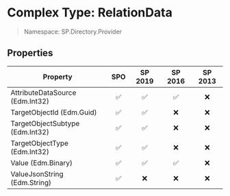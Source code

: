 # Complex Type: RelationData

> Namespace: SP.Directory.Provider

## Properties

Property | SPO | SP 2019 | SP 2016 | SP 2013
----------|:---:|:-------:|:-------:|:-------:
AttributeDataSource (Edm.Int32) | ✅ | ✅ | ✅ | ❌
TargetObjectId (Edm.Guid) | ✅ | ✅ | ❌ | ❌
TargetObjectSubtype (Edm.Int32) | ✅ | ✅ | ❌ | ❌
TargetObjectType (Edm.Int32) | ✅ | ✅ | ❌ | ❌
Value (Edm.Binary) | ✅ | ✅ | ✅ | ❌
ValueJsonString (Edm.String) | ✅ | ❌ | ❌ | ❌